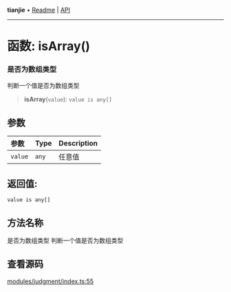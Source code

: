 **tianjie** • [Readme](../README.md) \| [API](../globals.md)

***

# 函数: isArray()

### 是否为数组类型
判断一个值是否为数组类型

<a id="undefined" name="undefined"></a>

> **isArray**(`value`): `value is any[]`

## 参数

| 参数 | Type | Description |
| :------ | :------ | :------ |
| `value` | `any` | 任意值 |

## 返回值:

`value is any[]`

## 方法名称

是否为数组类型
判断一个值是否为数组类型

## 查看源码

[modules/judgment/index.ts:55](https://github.com/hacxy/tianjie/blob/245b0df79651d6de91859938cd5e7b7a04797496/src/modules/judgment/index.ts#L55)
